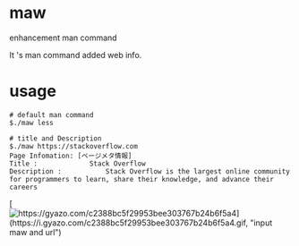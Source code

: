 # maw
enhancement man command

It 's man command added web info.

# usage

```
# default man command
$./maw less 

# title and Description
$./maw https://stackoverflow.com                                                                                 
Page Infomation: [ページメタ情報]
Title :				Stack Overflow
Description :			Stack Overflow is the largest online community for programmers to learn, share their knowledge, and advance their careers
```

[![https://gyazo.com/c2388bc5f29953bee303767b24b6f5a4](https://i.gyazo.com/c2388bc5f29953bee303767b24b6f5a4.gif, "input maw and url")](https://gyazo.com/c2388bc5f29953bee303767b24b6f5a4)